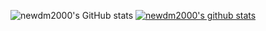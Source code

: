 
![newdm2000's GitHub stats](https://github-readme-stats.vercel.app/api?username=newdm2000&show_icons=true&theme=radical)
[![newdm2000's github stats](https://github-readme-stats.vercel.app/api/top-langs/?username=newdm2000&show_icons=true&hide_border=true&title_color=004386&icon_color=004386&layout=compact)](https://github.com/newdm2000)
